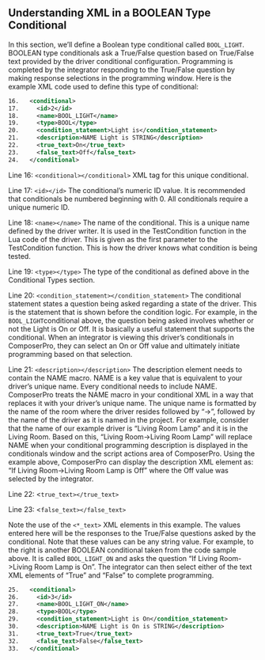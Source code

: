 ## Understanding XML in a BOOLEAN Type Conditional

In this section, we’ll define a Boolean type conditional called `BOOL_LIGHT`. BOOLEAN type conditionals ask a True/False question based on True/False text provided by the driver conditional configuration. Programming is completed by the integrator responding to the True/False question by making response selections in the programming window. Here is the example XML code used to define this type of conditional:

```xml
16.   <conditional>
17.     <id>2</id>
18.     <name>BOOL_LIGHT</name>
19.     <type>BOOL</type>
20.     <condition_statement>Light is</condition_statement>
21.     <description>NAME Light is STRING</description>
22.     <true_text>On</true_text>
23.     <false_text>Off</false_text>
24.   </conditional>
```

Line 16: `<conditional></conditional>`
XML tag for this unique conditional.

Line 17: `<id></id>`
The conditional’s numeric ID value. It is recommended that conditionals be numbered beginning with 0. All conditionals require a unique numeric ID.

Line 18: `<name></name>`
The name of the conditional. This is a unique name defined by the driver writer. It is used in the TestCondition function in the Lua code of the driver. This is given as the first parameter to the TestCondition function. This is how the driver knows what condition is being tested.

Line 19: `<type></type>`
The type of the conditional as defined above in the Conditional Types section.

Line 20: `<condition_statement></condition_statement>` 
The conditional statement states a question being asked regarding a state of the driver. This is the statement that is shown before the condition logic. For example, in the `BOOL_LIGHT`conditional above, the question being asked involves whether or not the Light is On or Off. It is basically a useful statement that supports the conditional. When an integrator is viewing this driver’s conditionals in ComposerPro, they can select an On or Off value and ultimately initiate programming based on that selection. 

Line 21: `<description></description>`
The description element needs to contain the NAME macro. NAME is a key value that is equivalent to your driver’s unique name. Every conditional needs to include NAME. ComposerPro treats the NAME macro in your conditional XML in a way that replaces it with your driver’s unique name. The unique name is formatted by the name of the room where the driver resides followed by “-\>”, followed by the name of the driver as it is named in the project. For example, consider that the name of our example driver is “Living Room Lamp” and it is in the Living Room. Based on this, “Living Room-\>Living Room Lamp” will replace NAME when your conditional programming description is displayed in the conditionals window and the script actions area of ComposerPro. Using the example above, ComposerPro can display the description XML element as: “If Living Room-\>Living Room Lamp is Off” where the Off value was selected by the integrator. 

Line 22: \<`true_text></true_text>`

Line 23: \<`false_text></false_text>`

Note the use of the `<*_text>` XML elements in this example. The values entered here will be the responses to the True/False questions asked by the conditional. Note that these values can be any string value. For example, to the right is another BOOLEAN conditional taken from the code sample above. It is called `BOOL_LIGHT_ON` and asks the question “If Living Room-\>Living Room Lamp is On”. The integrator can then select either of the text XML elements of “True” and “False” to complete programming.

```xml
25.   <conditional>
26.     <id>3</id>
27.     <name>BOOL_LIGHT_ON</name>
28.     <type>BOOL</type>
29.     <condition_statement>Light is On</condition_statement>
30.     <description>NAME Light is On is STRING</description>
31.     <true_text>True</true_text>
32.     <false_text>False</false_text>
33.   </conditional>
```
